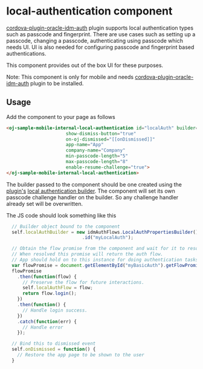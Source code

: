 # local-authentication component

[cordova-plugin-oracle-idm-auth](https://github.com/oracle/cordova-plugin-oracle-idm-auth)
plugin supports local authentication types such as passcode and fingerprint.
There are use cases such as setting up a passcode, changing a passcode, authenticating using passcode
which needs UI. UI is also needed for configuring passcode and fingerprint based authentications.

This component provides out of the box UI for these purposes.

Note: This component is only for mobile and
needs [cordova-plugin-oracle-idm-auth](https://github.com/oracle/cordova-plugin-oracle-idm-auth) plugin to be installed.

## Usage

Add the component to your page as follows

```html
<oj-sample-mobile-internal-local-authentication id="localAuth" builder="[[localAuthBuilder]]"
                      show-dismiss-button="true"
                      on-oj-dismissed="[[onDismissed]]"
                      app-name="App"
                      company-name="Company"
                      min-passcode-length="5"
                      max-passcode-length="8"
                      enable-resume-challenge="true">
</oj-sample-mobile-internal-local-authentication>
```

The builder passed to the component should be one created using the [plugin's](https://github.com/oracle/cordova-plugin-oracle-idm-auth)
[local authentication builder](https://oracle.github.io/cordova-plugin-oracle-idm-auth/LocalAuthPropertiesBuilder.html).
The component will set its own passcode challenge handler on the builder. So any challenge handler already set will be overwritten.

The JS code should look something like this

```js
  // Builder object bound to the component
  self.localAuthBuilder = new idmAuthFlows.LocalAuthPropertiesBuilder()
                            .id("myLocalAuth");

  // Obtain the flow promise from the component and wait for it to resolve.
  // When resolved this promise will return the auth flow.
  // App should hold on to this instance for doing authentication tasks.
  var flowPromise = document.getElementById("myBasicAuth").getFlowPromise();
  flowPromise
    .then(function(flow) {
      // Preserve the flow for future interactions.
      self.localAuthFlow = flow;
      return flow.login();
    })
    .then(function() {
      // Handle login success.
    })
    .catch(function(err) {
      // Handle error
    });

  // Bind this to dismissed event
  self.onDismissed = function() {
    // Restore the app page to be shown to the user
  }
```
